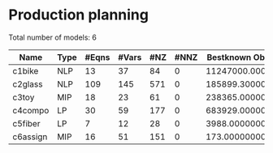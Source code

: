 #  Production planning

Total number of models:   6

| Name     | Type | #Eqns | #Vars | #NZ | #NNZ | Bestknown Objective |
|----------|------|-------|-------|-----|------|---------------------|
| c1bike   | NLP  | 13    | 37    | 84  | 0    | 11247000.00000000   |
| c2glass  | NLP  | 109   | 145   | 571 | 0    | 185899.30000000     |
| c3toy    | MIP  | 18    | 23    | 61  | 0    | 238365.00000000     |
| c4compo  | LP   | 30    | 59    | 177 | 0    | 683929.00000000     |
| c5fiber  | LP   | 7     | 12    | 28  | 0    | 3988.00000000       |
| c6assign | MIP  | 16    | 51    | 151 | 0    | 173.00000000        |
